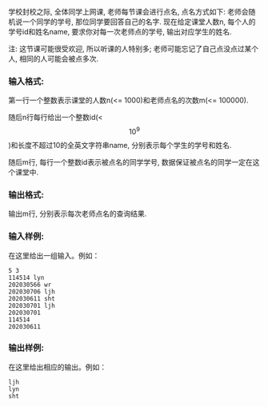 学校封校之际, 全体同学上网课, 老师每节课会进行点名, 点名方式如下: 老师会随机说一个同学的学号, 那位同学要回答自己的名字. 现在给定课堂人数n, 每个人的学号id和姓名name, 要求你对每一次老师点的学号, 输出对应学生的姓名.

注: 这节课可能很受欢迎, 所以听课的人特别多; 老师可能忘记了自己点没点过某个人, 相同的人可能会被点多次.

### 输入格式:

第一行一个整数表示课堂的人数n(<= 1000)和老师点名的次数m(<= 100000). 

随后n行每行给出一个整数id(< $$10^9$$)和长度不超过10的全英文字符串name, 分别表示每个学生的学号和姓名.

随后m行, 每行一个整数id表示被点名的同学学号, 数据保证被点名的同学一定在这个课堂中.

### 输出格式:

输出m行, 分别表示每次老师点名的查询结果.

### 输入样例:

在这里给出一组输入。例如：

```in
5 3
114514 lyn
202030566 wr
202030706 ljh
202030611 sht
202030701 ljh
202030701
114514
202030611
```

### 输出样例:

在这里给出相应的输出。例如：

```out
ljh
lyn
sht
```
